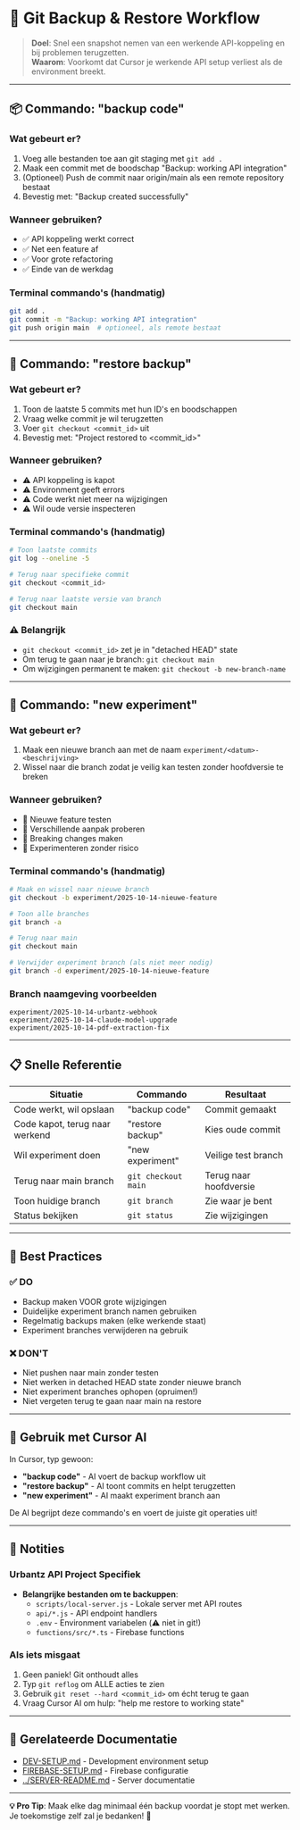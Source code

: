 # 🔄 Git Backup & Restore Workflow

> **Doel**: Snel een snapshot nemen van een werkende API-koppeling en bij problemen terugzetten.  
> **Waarom**: Voorkomt dat Cursor je werkende API setup verliest als de environment breekt.

---

## 📦 Commando: "backup code"

### Wat gebeurt er?
1. Voeg alle bestanden toe aan git staging met `git add .`
2. Maak een commit met de boodschap "Backup: working API integration"
3. (Optioneel) Push de commit naar origin/main als een remote repository bestaat
4. Bevestig met: "Backup created successfully"

### Wanneer gebruiken?
- ✅ API koppeling werkt correct
- ✅ Net een feature af
- ✅ Voor grote refactoring
- ✅ Einde van de werkdag

### Terminal commando's (handmatig)
```bash
git add .
git commit -m "Backup: working API integration"
git push origin main  # optioneel, als remote bestaat
```

---

## 🔄 Commando: "restore backup"

### Wat gebeurt er?
1. Toon de laatste 5 commits met hun ID's en boodschappen
2. Vraag welke commit je wil terugzetten
3. Voer `git checkout <commit_id>` uit 
4. Bevestig met: "Project restored to <commit_id>"

### Wanneer gebruiken?
- ⚠️ API koppeling is kapot
- ⚠️ Environment geeft errors
- ⚠️ Code werkt niet meer na wijzigingen
- ⚠️ Wil oude versie inspecteren

### Terminal commando's (handmatig)
```bash
# Toon laatste commits
git log --oneline -5

# Terug naar specifieke commit
git checkout <commit_id>

# Terug naar laatste versie van branch
git checkout main
```

### ⚠️ Belangrijk
- `git checkout <commit_id>` zet je in "detached HEAD" state
- Om terug te gaan naar je branch: `git checkout main`
- Om wijzigingen permanent te maken: `git checkout -b new-branch-name`

---

## 🧪 Commando: "new experiment"

### Wat gebeurt er?
1. Maak een nieuwe branch aan met de naam `experiment/<datum>-<beschrijving>`
2. Wissel naar die branch zodat je veilig kan testen zonder hoofdversie te breken

### Wanneer gebruiken?
- 🔬 Nieuwe feature testen
- 🔬 Verschillende aanpak proberen
- 🔬 Breaking changes maken
- 🔬 Experimenteren zonder risico

### Terminal commando's (handmatig)
```bash
# Maak en wissel naar nieuwe branch
git checkout -b experiment/2025-10-14-nieuwe-feature

# Toon alle branches
git branch -a

# Terug naar main
git checkout main

# Verwijder experiment branch (als niet meer nodig)
git branch -d experiment/2025-10-14-nieuwe-feature
```

### Branch naamgeving voorbeelden
```
experiment/2025-10-14-urbantz-webhook
experiment/2025-10-14-claude-model-upgrade
experiment/2025-10-14-pdf-extraction-fix
```

---

## 📋 Snelle Referentie

| Situatie | Commando | Resultaat |
|----------|----------|-----------|
| Code werkt, wil opslaan | "backup code" | Commit gemaakt |
| Code kapot, terug naar werkend | "restore backup" | Kies oude commit |
| Wil experiment doen | "new experiment" | Veilige test branch |
| Terug naar main branch | `git checkout main` | Terug naar hoofdversie |
| Toon huidige branch | `git branch` | Zie waar je bent |
| Status bekijken | `git status` | Zie wijzigingen |

---

## 🎯 Best Practices

### ✅ DO
- Backup maken VOOR grote wijzigingen
- Duidelijke experiment branch namen gebruiken
- Regelmatig backups maken (elke werkende staat)
- Experiment branches verwijderen na gebruik

### ❌ DON'T
- Niet pushen naar main zonder testen
- Niet werken in detached HEAD state zonder nieuwe branch
- Niet experiment branches ophopen (opruimen!)
- Niet vergeten terug te gaan naar main na restore

---

## 🚀 Gebruik met Cursor AI

In Cursor, typ gewoon:
- **"backup code"** - AI voert de backup workflow uit
- **"restore backup"** - AI toont commits en helpt terugzetten
- **"new experiment"** - AI maakt experiment branch aan

De AI begrijpt deze commando's en voert de juiste git operaties uit!

---

## 📝 Notities

### Urbantz API Project Specifiek
- **Belangrijke bestanden om te backuppen**:
  - `scripts/local-server.js` - Lokale server met API routes
  - `api/*.js` - API endpoint handlers
  - `.env` - Environment variabelen (⚠️ niet in git!)
  - `functions/src/*.ts` - Firebase functions

### Als iets misgaat
1. Geen paniek! Git onthoudt alles
2. Typ `git reflog` om ALLE acties te zien
3. Gebruik `git reset --hard <commit_id>` om écht terug te gaan
4. Vraag Cursor AI om hulp: "help me restore to working state"

---

## 🔗 Gerelateerde Documentatie
- [DEV-SETUP.md](./DEV-SETUP.md) - Development environment setup
- [FIREBASE-SETUP.md](./FIREBASE-SETUP.md) - Firebase configuratie
- [../SERVER-README.md](../SERVER-README.md) - Server documentatie

---

**💡 Pro Tip**: Maak elke dag minimaal één backup voordat je stopt met werken. Je toekomstige zelf zal je bedanken! 🙏

